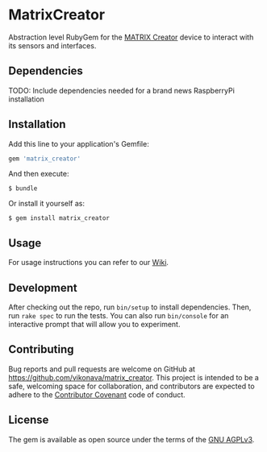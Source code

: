 # MatrixCreator

Abstraction level RubyGem for the [MATRIX Creator](https://creator.matrix.one/) device to interact with its sensors and interfaces.

## Dependencies

TODO: Include dependencies needed for a brand news RaspberryPi installation

## Installation

Add this line to your application's Gemfile:

```ruby
gem 'matrix_creator'
```

And then execute:

    $ bundle

Or install it yourself as:

    $ gem install matrix_creator

## Usage

For usage instructions you can refer to our [Wiki](https://github.com/vikonava/matrix_creator/wiki).

## Development

After checking out the repo, run `bin/setup` to install dependencies. Then, run `rake spec` to run the tests. You can also run `bin/console` for an interactive prompt that will allow you to experiment.

## Contributing

Bug reports and pull requests are welcome on GitHub at https://github.com/vikonava/matrix_creator. This project is intended to be a safe, welcoming space for collaboration, and contributors are expected to adhere to the [Contributor Covenant](http://contributor-covenant.org) code of conduct.

## License

The gem is available as open source under the terms of the [GNU AGPLv3](http://www.gnu.org/licenses/agpl-3.0.txt).

